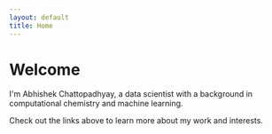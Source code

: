 ```yaml
---
layout: default
title: Home
---
```


# Welcome

I'm Abhishek Chattopadhyay, a data scientist with a background in computational chemistry and machine learning.

Check out the links above to learn more about my work and interests.

